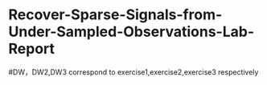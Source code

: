 # Recover-Sparse-Signals-from-Under-Sampled-Observations-Lab-Report
#DW，DW2,DW3 correspond to exercise1,exercise2,exercise3 respectively
